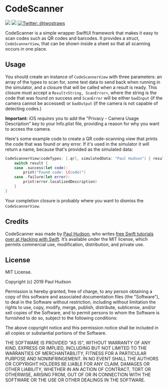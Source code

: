 # CodeScanner

<p>
    <img src="https://img.shields.io/badge/iOS-13.0+-blue.svg" />
    <img src="https://img.shields.io/badge/Swift-5.1-ff69b4.svg" />
    <a href="https://twitter.com/twostraws">
        <img src="https://img.shields.io/badge/Contact-@twostraws-lightgrey.svg?style=flat" alt="Twitter: @twostraws" />
    </a>
</p>

CodeScanner is a simple wrapper SwiftUI framework that makes it easy to scan codes such as QR codes and barcodes. It provides a struct, `CodeScannerView`, that can be shown inside a sheet so that all scanning occurs in one place.


## Usage

You should create an instance of `CodeScannerView` with three parameters: an array of the types to scan for, some test data to send back when running in the simulator, and a closure that will be called when a result is ready. This closure must accept a `Result<String, ScanError>`, where the string is the code that was found on success and `ScanError` will be either `badInput` (if the camera cannot be accessed) or `badOutput` (if the camera is not capable of detecting codes.)

**Important:** iOS *requires* you to add the "Privacy - Camera Usage Description" key to your Info.plist file, providing a reason for why you want to access the camera.

Here's some example code to create a QR code-scanning view that prints the code that was found or any error. If it's used in the simulator it will return a name, because that's provided as the simulated data:

```swift
CodeScannerView(codeTypes: [.qr], simulatedData: "Paul Hudson") { result in                    
    switch result {
    case .success(let code):
        print("Found code: \(code)")
    case .failure(let error):
        print(error.localizedDescription)
    }
}
```

Your completion closure is probably where you want to dismiss the `CodeScannerView`.


## Credits

CodeScanner was made by [Paul Hudson](https://twitter.com/twostraws), who writes [free Swift tutorials over at Hacking with Swift](https://www.hackingwithswift.com). It’s available under the MIT license, which permits commercial use, modification, distribution, and private use.


## License

MIT License.

Copyright (c) 2019 Paul Hudson

Permission is hereby granted, free of charge, to any person obtaining a copy of this software and associated documentation files (the "Software"), to deal in the Software without restriction, including without limitation the rights to use, copy, modify, merge, publish, distribute, sublicense, and/or sell copies of the Software, and to permit persons to whom the Software is furnished to do so, subject to the following conditions:

The above copyright notice and this permission notice shall be included in all copies or substantial portions of the Software.

THE SOFTWARE IS PROVIDED "AS IS", WITHOUT WARRANTY OF ANY KIND, EXPRESS OR IMPLIED, INCLUDING BUT NOT LIMITED TO THE WARRANTIES OF MERCHANTABILITY, FITNESS FOR A PARTICULAR PURPOSE AND NONINFRINGEMENT. IN NO EVENT SHALL THE AUTHORS OR COPYRIGHT HOLDERS BE LIABLE FOR ANY CLAIM, DAMAGES OR OTHER LIABILITY, WHETHER IN AN ACTION OF CONTRACT, TORT OR OTHERWISE, ARISING FROM, OUT OF OR IN CONNECTION WITH THE SOFTWARE OR THE USE OR OTHER DEALINGS IN THE SOFTWARE.
